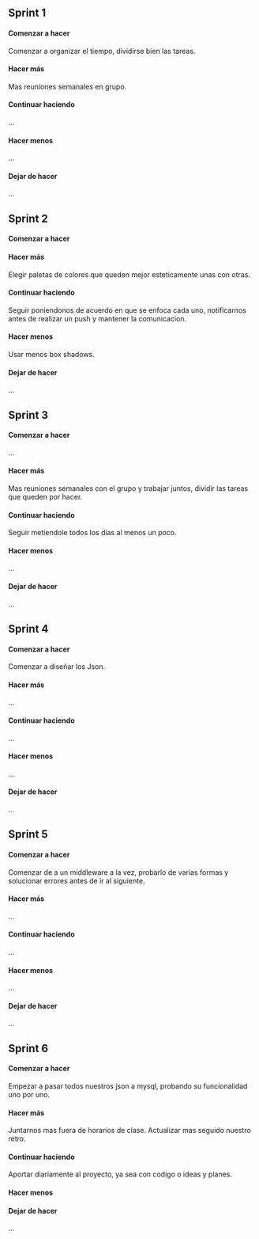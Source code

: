 <h2>Sprint 1</h2>

<h4>Comenzar a hacer</h4>
Comenzar a organizar el tiempo, dividirse bien las tareas.

<h4>Hacer más</h4>
Mas reuniones semanales en grupo.

<h4>Continuar haciendo</h4>
...

<h4>Hacer menos</h4>
...

<h4>Dejar de hacer</h4>
...

<h2>Sprint 2</h2>

<h4>Comenzar a hacer</h4>

<h4>Hacer más</h4>
Elegir paletas de colores que queden mejor esteticamente unas con otras.

<h4>Continuar haciendo</h4>
Seguir poniendonos de acuerdo en que se enfoca cada uno, notificarnos antes de realizar un push y mantener la comunicacion.

<h4>Hacer menos</h4>
Usar menos box shadows.
<h4>Dejar de hacer</h4>
...

<h2>Sprint 3</h2>
<h4>Comenzar a hacer</h4>
...

<h4>Hacer más</h4>
Mas reuniones semanales con el grupo y trabajar juntos, dividir las tareas que queden por hacer.
<h4>Continuar haciendo</h4>
Seguir metiendole todos los dias al menos un poco.

<h4>Hacer menos</h4>
...

<h4>Dejar de hacer</h4>
...


<h2>Sprint 4</h2>
<h4>Comenzar a hacer</h4>
Comenzar a diseñar los Json.
<h4>Hacer más</h4>
...
<h4>Continuar haciendo</h4>
...
<h4>Hacer menos</h4>
...
<h4>Dejar de hacer</h4>
...


<h2>Sprint 5</h2>
<h4>Comenzar a hacer</h4>
Comenzar de a un middleware a la vez, probarlo de varias formas y solucionar errores antes de ir al siguiente.

<h4>Hacer más</h4>
...
<h4>Continuar haciendo</h4>
...
<h4>Hacer menos</h4>
...
<h4>Dejar de hacer</h4>
...


<h2>Sprint 6</h2>
<h4>Comenzar a hacer</h4>
Empezar a pasar todos nuestros json a mysql, probando su funcionalidad uno por uno.

<h4>Hacer más</h4>
Juntarnos mas fuera de horarios de clase. Actualizar mas seguido nuestro retro.

<h4>Continuar haciendo</h4>
Aportar diariamente al proyecto, ya sea con codigo o ideas y planes.

<h4>Hacer menos</h4>


<h4>Dejar de hacer</h4>
...